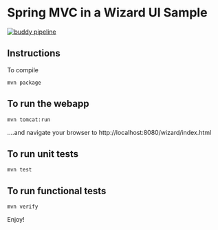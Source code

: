 # Spring MVC in a Wizard UI Sample

[![buddy pipeline](https://app.buddy.works/kkapelon/spring-mvc-wizard-sample/pipelines/pipeline/45129/badge.svg?token=3c3a3f6aa25a38c2328a7de07220350526d6bb967dcdae93bd904b1e0b712862 "buddy pipeline")](https://app.buddy.works/kkapelon/spring-mvc-wizard-sample/pipelines/pipeline/45129)


## Instructions

To compile

```
mvn package
```

## To run the webapp

```
mvn tomcat:run
```

....and navigate your browser to  http://localhost:8080/wizard/index.html

## To run unit tests

```
mvn test
```


## To run functional tests

```
mvn verify
```


Enjoy!
